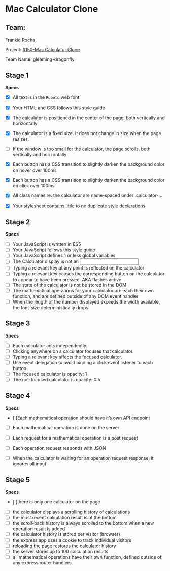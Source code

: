 #  Mac Calculator Clone
## Team:

Frankie Rocha

Project: [#150-Mac Calculator Clone](http://jsdev.learnersguild.org/goals/150-Mac_Calculator_Clone.html)

Team Name: gleaming-dragonfly

## Stage 1

**Specs**

 - [x] All text is in the `Roboto` web font
 - [x]  Your HTML and CSS follows this style guide
 - [x]  The calculator is positioned in the center of the page, both vertically and horizontally
 - [x]  The calculator is a fixed size. It does not change in size when the page resizes.
 - [ ]  If the window is too small for the calculator, the page scrolls, both vertically and horizontally
 - [x]  Each button has a CSS transition to slightly darken the background color on hover over 100ms
 - [x]  Each button has a CSS transition to slightly darken the background color on click over 100ms
 - [x]  All class names re: the calculator are name-spaced under .calculator-…
 - [x]  Your stylesheet contains little to no duplicate style declarations


## Stage 2

**Specs**

- [ ] Your JavaScript is written in ES5
- [ ] Your JavaScript follows this style guide
- [ ] Your JavaScript defines 1 or less global variables
- [ ] The Calculator display is not an <input>
- [ ] Typing a relevant key at any point is reflected on the calculator
- [ ] Typing a relevant key causes the corresponding button on the calculator to appear to have been pressed. AKA flashes active
- [ ] The state of the calculator is not be stored in the DOM
- [ ] The mathematical operations for your calculator are each their own function, and are defined outside of any DOM event handler
- [ ] When the length of the number displayed exceeds the width available, the font-size deterministically drops

## Stage 3
**Specs**

- [ ] Each calculator acts independently.
- [ ] Clicking anywhere on a calculator focuses that calculator.
- [ ] Typing a relevant key affects the focused calculator.
- [ ] Use event delegation to avoid binding a click event listener to each button
- [ ] The focused calculator is opacity: 1
- [ ] The not-focused calculator is opacity: 0.5

## Stage 4
**Specs**
- [ ]Each mathematical operation should have it’s own API endpoint
- [ ] Each mathematical operation is done on the server
- [ ] Each request for a mathematical operation is a post request
- [ ] Each operation request responds with JSON
- [ ] When the calculator is waiting for an operation request response, it ignores all input


## Stage 5
**Specs**
- [ ]there is only one calculator on the page
- [ ] the calculator displays a scrolling history of calculations
- [ ] the most recent calculation result is at the bottom
- [ ] the scroll-back history is always scrolled to the bottom when a new operation result is added
- [ ] the calculator history is stored per visitor (browser)
- [ ] the express app uses a cookie to track individual visitors
- [ ] reloading the page restores the calculator history
- [ ] the server stores up to 100 calculation results
- [ ] all mathematical operations have their own function, defined outside of any express router handlers.
